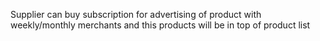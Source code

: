 Supplier can buy subscription for advertising of product with weekly/monthly merchants and this products will be in top of product list